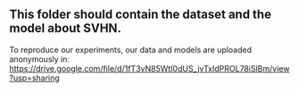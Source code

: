 ## This folder should contain the dataset and the model about SVHN.
To reproduce our experiments, our data and models are uploaded anonymously in:
https://drive.google.com/file/d/1fT3vN85WtI0dUS_jvTxIdPROL78iSlBm/view?usp=sharing
